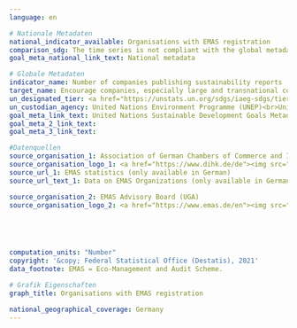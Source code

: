```yaml
---
language: en    

# Nationale Metadaten    
national_indicator_available: Organisations with EMAS registration    
comparison_sdg: The time series is not compliant with the global metadata, but provides additional information.    
goal_meta_national_link_text: National metadata    

# Globale Metadaten    
indicator_name: Number of companies publishing sustainability reports    
target_name: Encourage companies, especially large and transnational companies, to adopt sustainable practices and to integrate sustainability information into their reporting cycle    
un_designated_tier: <a href="https://unstats.un.org/sdgs/iaeg-sdgs/tier-classification/" title="Click here for more information on the UN tier classification."  target="_blank">Tier II</a>    
un_custodian_agency: United Nations Environment Programme (UNEP)<br>United Nations Conference on Trade and Development (UNCTAD)    
goal_meta_link_text: United Nations Sustainable Development Goals Metadata    
goal_meta_2_link_text:     
goal_meta_3_link_text:     

#Datenquellen
source_organisation_1: Association of German Chambers of Commerce and Industry
source_organisation_logo_1: <a href="https://www.dihk.de/de"><img src="https://g205sdgs.github.io/sdg-indicators/public/OrgImgEn/dihk.png" alt="Logo dihk" style="height:60px; width:148px" /></a>
source_url_1: EMAS statistics (only available in German)
source_url_text_1: Data on EMAS Organizations (only available in German)

source_organisation_2: EMAS Advisory Board (UGA)
source_organisation_logo_2: <a href="https://www.emas.de/en"><img src="https://g205sdgs.github.io/sdg-indicators/public/OrgImgEn/uga.png" alt="Logo uga" style="height:60px; width:148px" /></a>




    
computation_units: "Number"    
copyright: '&copy; Federal Statistical Office (Destatis), 2021'    
data_footnote: EMAS = Eco-Management and Audit Scheme.    

# Grafik Eigenschaften    
graph_title: Organisations with EMAS registration    

national_geographical_coverage: Germany    
---
```


<span></span>